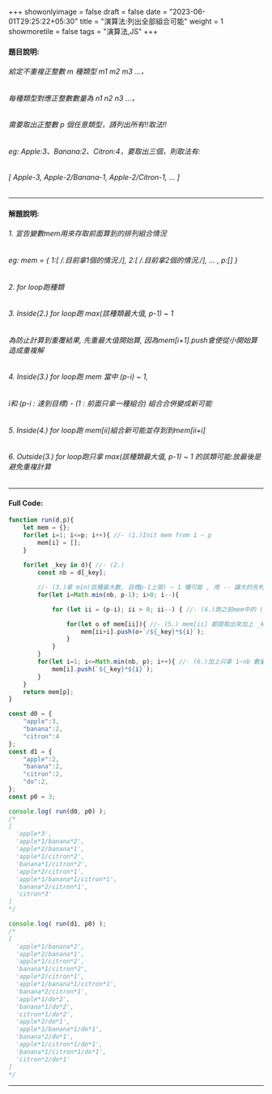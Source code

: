 +++
showonlyimage = false
draft = false
date = "2023-06-01T29:25:22+05:30"
title = "演算法:列出全部組合可能"
weight = 1
showmoretile = false
tags = "演算法,JS"
+++

#### 題目說明:  
###### 給定不重複正整數 m 種類型 m1 m2 m3 ...，  
###### 每種類型對應正整數數量為 n1 n2 n3 ...，  
###### 需要取出正整數 p 個任意類型，請列出所有!!取法!! 
###### eg: Apple:3、Banana:2、Citron:4，要取出三個，則取法有:
###### [ Apple-3, Apple-2/Banana-1, Apple-2/Citron-1, ... ]
* * * *  
#### 解題說明:  
###### 1. 宣告變數mem用來存取前面算到的排列組合情況  
###### eg: mem = { 1:[ /.目前拿1個的情況./], 2:[ /.目前拿2個的情況./], ... , p:[] }
###### 2. for loop跑種類  
###### 3. Inside(2.) for loop跑 max(該種類最大值, p-1) ~ 1  
###### 為防止計算到重覆結果, 先重最大值開始算, 因為mem[i+1].push會使從小開始算造成重複解  
###### 4. Inside(3.) for loop跑 mem 當中 (p-i) ~ 1,  
###### i和 (p-i : 達到目標) - (1 : 前面只拿一種組合) 組合合併變成新可能  
###### 5. Inside(4.) for loop跑 mem[ii]組合新可能並存到到mem[ii+i]  
###### 6. Outside(3.) for loop跑只拿  max(該種類最大值, p-1) ~ 1 的該類可能:放最後是避免重複計算  
* * * *  

####  Full Code:
```js
function run(d,p){
    let mem = {};
    for(let i=1; i<=p; i++){ //- (1.)Init mem from 1 ~ p
        mem[i] = [];
    }
    
    for(let _key in d){ //- (2.)
        const nb = d[_key];

        //- (3.)拿 min(該種最大數, 目標p-1上限) ~ 1 種可能 , 用 -- 讓大的先判斷疊加,用++小的加上去會造成重複解
        for(let i=Math.min(nb, p-1); i>0; i--){ 

            for (let ii = (p-i); ii > 0; ii--) { //- (4.)跑之前mem中的 (p-i) ~ 1

                for(let o of mem[ii]){ //- (5.) mem[ii] 都提取出來加上 _key*i種
                    mem[ii+i].push(o+`/${_key}*${i}`);        
                }
            }
        }
        for(let i=1; i<=Math.min(nb, p); i++){ //- (6.)加上只拿 1~nb 數量可能, 最後加:避免重複算
            mem[i].push(`${_key}*${i}`);
        }
    }
    return mem[p];
}

const d0 = {
    "apple":3,
    "banana":2,
    "citron":4
};
const d1 = {
    "apple":2,
    "banana":2,
    "citron":2,
    "do":2,
};
const p0 = 3;

console.log( run(d0, p0) );
/*
[
  'apple*3',
  'apple*1/banana*2',
  'apple*2/banana*1',
  'apple*1/citron*2',
  'banana*1/citron*2',        
  'apple*2/citron*1',
  'apple*1/banana*1/citron*1',
  'banana*2/citron*1',        
  'citron*3'
]
*/

console.log( run(d1, p0) );
/*
[
  'apple*1/banana*2',
  'apple*2/banana*1',
  'apple*1/citron*2',
  'banana*1/citron*2',        
  'apple*2/citron*1',
  'apple*1/banana*1/citron*1',
  'banana*2/citron*1',        
  'apple*1/do*2',
  'banana*1/do*2',
  'citron*1/do*2',
  'apple*2/do*1',
  'apple*1/banana*1/do*1',
  'banana*2/do*1',
  'apple*1/citron*1/do*1',
  'banana*1/citron*1/do*1',
  'citron*2/do*1'
]
*/

```  
* * *  